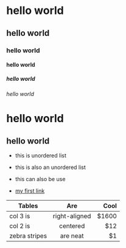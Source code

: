 # hello world

## hello world

### hello world

#### hello world

##### hello world

###### hello world

hello world
===========

hello world
-----------


- this is unordered list
* this is also an unordered list
+ this can also be use
- [my first link](cseddie.github.io)


| Tables        | Are           | Cool  |
| ------------- |:-------------:| -----:|
| col 3 is      | right-aligned | $1600 |
| col 2 is      | centered      |   $12 |
| zebra stripes | are neat      |    $1 |
